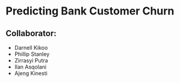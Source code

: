 # Predicting Bank Customer Churn

## Collaborator:
- Darnell Kikoo
- Phillip Stanley
- Zirrasyi Putra
- Ilan Asqolani
- Ajeng Kinesti


